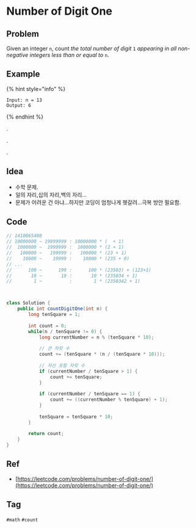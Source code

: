# Number of Digit One

## Problem

Given an integer `n`, count _the total number of digit_ `1` _appearing in all non-negative integers less than or equal to_ `n`.  


## Example

{% hint style="info" %}
```
Input: n = 13
Output: 6
```
{% endhint %}



.

.

.



## Idea

* 수학 문제.
* 일의 자리,십의 자리,백의 자리...
* 문제가 어려운 건 아냐...하지만 코딩이 엄청나게 헷갈려...극복 방안 필요함.

## Code 

```java
// 1410065408
// 10000000 ~ 19999999 : 10000000 * (  + 1)
//  1000000 ~  1999999 :  1000000 * (2 + 1)
//   100000 ~   199999 :   100000 * (23 + 1)
//    10000 ~    19999 :    10000 * (235 + 0)
// ...
//      100 ~      199 :      100 * (23503) + (123+1)
//       10 ~       19 :       10 * (235034 + 1)
//        1 ~          :        1 * (2350342 + 1)



class Solution {
    public int countDigitOne(int n) {
        long tenSquare = 1;
        
        int count = 0;
        while(n / tenSquare != 0) {
            long currentNumber = n % (tenSquare * 10);
                        
            // 큰 자릿 수
            count += (tenSquare * (n / (tenSquare * 10))); 
            
            // 자신 포함 자릿 수
            if (currentNumber / tenSquare > 1) {
                count += tenSquare;
            }
            
            if (currentNumber / tenSquare == 1) {
                count += ((currentNumber % tenSquare) + 1);
            }
            
            tenSquare = tenSquare * 10;
        }
        
        return count;
    }
}
```

## Ref

* [https://leetcode.com/problems/number-of-digit-one/](https://leetcode.com/problems/number-of-digit-one/)





## Tag

`#math` `#count` 

